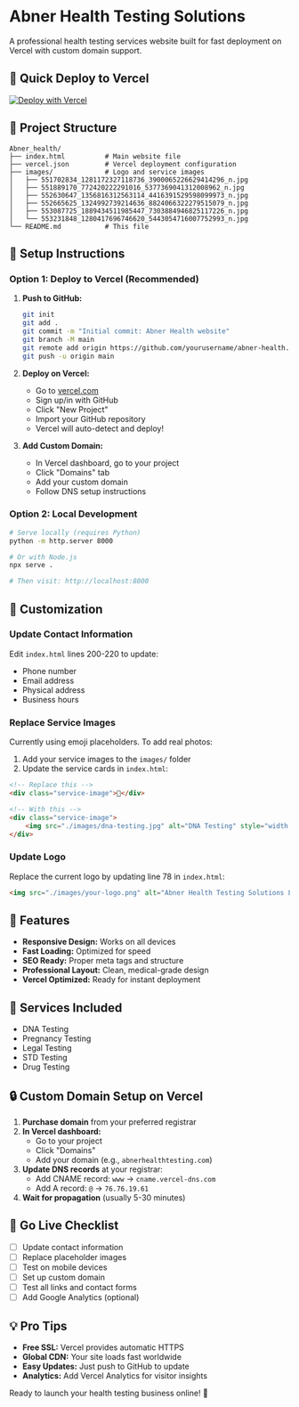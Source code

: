# Abner Health Testing Solutions

A professional health testing services website built for fast deployment on Vercel with custom domain support.

## 🚀 Quick Deploy to Vercel

[![Deploy with Vercel](https://vercel.com/button)](https://vercel.com/new/clone?repository-url=https://github.com/yourusername/abner-health)

## 📁 Project Structure

```
Abner_health/
├── index.html          # Main website file
├── vercel.json         # Vercel deployment configuration
├── images/             # Logo and service images
│   ├── 551702834_1281172327118736_3900065226629414296_n.jpg
│   ├── 551889170_772420222291016_5377369041312008962_n.jpg
│   ├── 552630647_1356816312563114_4416391529598099973_n.jpg
│   ├── 552665625_1324992739214636_8824066322279515079_n.jpg
│   ├── 553087725_1889434511985447_7303884946825117226_n.jpg
│   └── 553231848_1280417696746620_5443054716007752993_n.jpg
└── README.md           # This file
```

## 🔧 Setup Instructions

### Option 1: Deploy to Vercel (Recommended)

1. **Push to GitHub:**
   ```bash
   git init
   git add .
   git commit -m "Initial commit: Abner Health website"
   git branch -M main
   git remote add origin https://github.com/yourusername/abner-health.git
   git push -u origin main
   ```

2. **Deploy on Vercel:**
   - Go to [vercel.com](https://vercel.com)
   - Sign up/in with GitHub
   - Click "New Project"
   - Import your GitHub repository
   - Vercel will auto-detect and deploy!

3. **Add Custom Domain:**
   - In Vercel dashboard, go to your project
   - Click "Domains" tab
   - Add your custom domain
   - Follow DNS setup instructions

### Option 2: Local Development

```bash
# Serve locally (requires Python)
python -m http.server 8000

# Or with Node.js
npx serve .

# Then visit: http://localhost:8000
```

## 🎨 Customization

### Update Contact Information
Edit `index.html` lines 200-220 to update:
- Phone number
- Email address
- Physical address
- Business hours

### Replace Service Images
Currently using emoji placeholders. To add real photos:

1. Add your service images to the `images/` folder
2. Update the service cards in `index.html`:

```html
<!-- Replace this -->
<div class="service-image">🧬</div>

<!-- With this -->
<div class="service-image">
    <img src="./images/dna-testing.jpg" alt="DNA Testing" style="width: 80px; height: 80px; object-fit: cover; border-radius: 10px;">
</div>
```

### Update Logo
Replace the current logo by updating line 78 in `index.html`:
```html
<img src="./images/your-logo.png" alt="Abner Health Testing Solutions Logo" class="logo">
```

## 🌟 Features

- **Responsive Design:** Works on all devices
- **Fast Loading:** Optimized for speed
- **SEO Ready:** Proper meta tags and structure
- **Professional Layout:** Clean, medical-grade design
- **Vercel Optimized:** Ready for instant deployment

## 📱 Services Included

- DNA Testing
- Pregnancy Testing
- Legal Testing
- STD Testing
- Drug Testing

## 🔒 Custom Domain Setup on Vercel

1. **Purchase domain** from your preferred registrar
2. **In Vercel dashboard:**
   - Go to your project
   - Click "Domains"
   - Add your domain (e.g., `abnerhealthtesting.com`)
3. **Update DNS records** at your registrar:
   - Add CNAME record: `www` → `cname.vercel-dns.com`
   - Add A record: `@` → `76.76.19.61`
4. **Wait for propagation** (usually 5-30 minutes)

## 🚀 Go Live Checklist

- [ ] Update contact information
- [ ] Replace placeholder images
- [ ] Test on mobile devices
- [ ] Set up custom domain
- [ ] Test all links and contact forms
- [ ] Add Google Analytics (optional)

## 💡 Pro Tips

- **Free SSL:** Vercel provides automatic HTTPS
- **Global CDN:** Your site loads fast worldwide
- **Easy Updates:** Just push to GitHub to update
- **Analytics:** Add Vercel Analytics for visitor insights

Ready to launch your health testing business online! 🎯